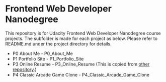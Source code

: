 # Frontend Web Developer Nanodegree
This repository is for Udacity Frontend Web Developer Nanodegree course projects.
The subfolder is made for each project as below. Please refer to README.md under
the project directory for details.

* P0 About Me - P0_About_Me
* P1 Portfolio Site - P1_Portfolio_Site
* P3 Online Resume - P3_Online_Resume (This is copied from [other repository](https://github.com/recto/frontend-nanodegree-resume.git).)
* P4 Classic Arcade Game Clone - P4_Classic_Arcade_Game_Clone
